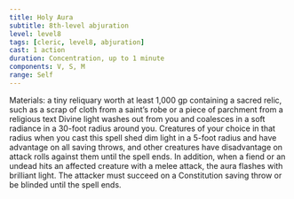 ```yaml
---
title: Holy Aura
subtitle: 8th-level abjuration
level: level8
tags: [cleric, level8, abjuration]
cast: 1 action
duration: Concentration, up to 1 minute
components: V, S, M
range: Self
---
```

Materials: a tiny reliquary worth at least 1,000 gp containing a sacred relic, such as a scrap of cloth from a saint’s robe or a piece of parchment from a religious text
Divine light washes out from you and coalesces in a soft radiance in a 30-foot radius around you. Creatures of your choice in that radius when you cast this spell shed dim light in a 5-foot radius and have advantage on all saving throws, and other creatures have disadvantage on attack rolls against them until the spell ends. In addition, when a fiend or an undead hits an affected creature with a melee attack, the aura flashes with brilliant light. The attacker must succeed on a Constitution saving throw or be blinded until the spell ends.